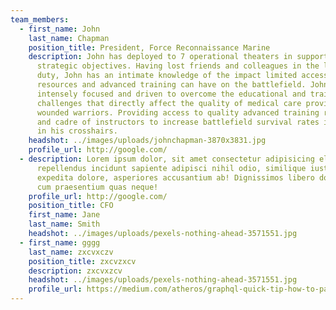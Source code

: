 ```yaml
---
team_members:
  - first_name: John
    last_name: Chapman
    position_title: President, Force Reconnaissance Marine
    description: John has deployed to 7 operational theaters in support of national
      strategic objectives. Having lost friends and colleagues in the line of
      duty, John has an intimate knowledge of the impact limited access to
      resources and advanced training can have on the battlefield. John is
      intensely focused and driven to overcome the educational and training
      challenges that directly affect the quality of medical care provided to
      wounded warriors. Providing access to quality advanced training resources
      and cadre of instructors to increase battlefield survival rates is always
      in his crosshairs.
    headshot: ../images/uploads/johnchapman-3870x3831.jpg
    profile_url: http://google.com/
  - description: Lorem ipsum dolor, sit amet consectetur adipisicing elit. Molestias
      repellendus incidunt sapiente adipisci nihil odio, similique iusto vitae
      expedita dolore, asperiores accusantium ab! Dignissimos libero doloremque
      cum praesentium quas neque!
    profile_url: http://google.com/
    position_title: CFO
    first_name: Jane
    last_name: Smith
    headshot: ../images/uploads/pexels-nothing-ahead-3571551.jpg
  - first_name: gggg
    last_name: zxcvxczv
    position_title: zxcvzxcv
    description: zxcvxzcv
    headshot: ../images/uploads/pexels-nothing-ahead-3571551.jpg
    profile_url: https://medium.com/atheros/graphql-quick-tip-how-to-pass-variables-into-a-mutation-in-graphiql-23ecff4add57
---
```

